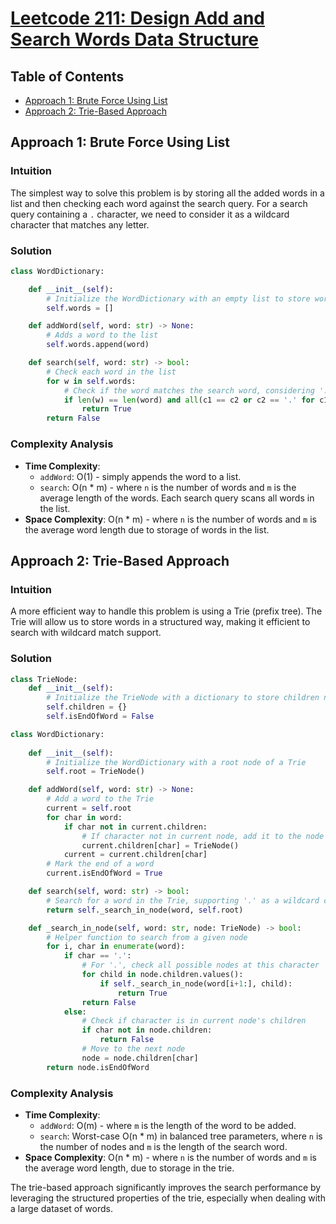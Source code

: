 # [Leetcode 211: Design Add and Search Words Data Structure](https://leetcode.com/problems/design-add-and-search-words-data-structure/)

## Table of Contents
- [Approach 1: Brute Force Using List](#approach-1-brute-force-using-list)
- [Approach 2: Trie-Based Approach](#approach-2-trie-based-approach)

## Approach 1: Brute Force Using List 

### Intuition
The simplest way to solve this problem is by storing all the added words in a list and then checking each word against the search query. For a search query containing a `.` character, we need to consider it as a wildcard character that matches any letter. 

### Solution

```python
class WordDictionary:

    def __init__(self):
        # Initialize the WordDictionary with an empty list to store words
        self.words = []

    def addWord(self, word: str) -> None:
        # Adds a word to the list
        self.words.append(word)

    def search(self, word: str) -> bool:
        # Check each word in the list
        for w in self.words:
            # Check if the word matches the search word, considering '.' as a wildcard
            if len(w) == len(word) and all(c1 == c2 or c2 == '.' for c1, c2 in zip(w, word)):
                return True
        return False
```

### Complexity Analysis
- **Time Complexity**: 
  - `addWord`: O(1) - simply appends the word to a list. 
  - `search`: O(n * m) - where `n` is the number of words and `m` is the average length of the words. Each search query scans all words in the list.
- **Space Complexity**: O(n * m) - where `n` is the number of words and `m` is the average word length due to storage of words in the list.

## Approach 2: Trie-Based Approach

### Intuition
A more efficient way to handle this problem is using a Trie (prefix tree). The Trie will allow us to store words in a structured way, making it efficient to search with wildcard match support.

### Solution

```python
class TrieNode:
    def __init__(self):
        # Initialize the TrieNode with a dictionary to store children nodes and a boolean indicating if it is the end of a word
        self.children = {}
        self.isEndOfWord = False

class WordDictionary:
    
    def __init__(self):
        # Initialize the WordDictionary with a root node of a Trie
        self.root = TrieNode()

    def addWord(self, word: str) -> None:
        # Add a word to the Trie
        current = self.root
        for char in word:
            if char not in current.children:
                # If character not in current node, add it to the node's children
                current.children[char] = TrieNode()
            current = current.children[char]
        # Mark the end of a word
        current.isEndOfWord = True

    def search(self, word: str) -> bool:
        # Search for a word in the Trie, supporting '.' as a wildcard character
        return self._search_in_node(word, self.root)

    def _search_in_node(self, word: str, node: TrieNode) -> bool:
        # Helper function to search from a given node
        for i, char in enumerate(word):
            if char == '.':
                # For '.', check all possible nodes at this character
                for child in node.children.values():
                    if self._search_in_node(word[i+1:], child):
                        return True
                return False
            else:
                # Check if character is in current node's children
                if char not in node.children:
                    return False
                # Move to the next node
                node = node.children[char]
        return node.isEndOfWord
```

### Complexity Analysis
- **Time Complexity**: 
  - `addWord`: O(m) - where `m` is the length of the word to be added.
  - `search`: Worst-case O(n * m) in balanced tree parameters, where `n` is the number of nodes and `m` is the length of the search word.
- **Space Complexity**: O(n * m) - where `n` is the number of words and `m` is the average word length, due to storage in the trie.

The trie-based approach significantly improves the search performance by leveraging the structured properties of the trie, especially when dealing with a large dataset of words.

